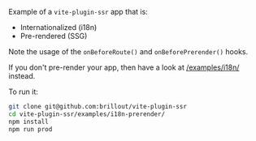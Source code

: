 Example of a `vite-plugin-ssr` app that is:
 - Internationalized (i18n)
 - Pre-rendered (SSG)

Note the usage of the `onBeforeRoute()` and `onBeforePrerender()` hooks.

If you don't pre-render your app, then have a look at [/examples/i18n/](/examples/i18n/) instead.

To run it:

```bash
git clone git@github.com:brillout/vite-plugin-ssr
cd vite-plugin-ssr/examples/i18n-prerender/
npm install
npm run prod
```
